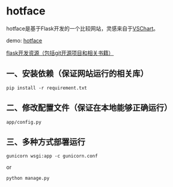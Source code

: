 # hotface

hotface是基于Flask开发的一个比较网站，灵感来自于[VSChart](http://vschart.com)。

demo: [hotface](http://blog.csdn.net/maliao1123)

[flask开发资源（包括git开源项目和相关书籍）](https://github.com/humiaozuzu/awesome-flask)

## 一、安装依赖（保证网站运行的相关库）

`
pip install -r requirement.txt
`


## 二、修改配置文件（保证在本地能够正确运行）
```
app/config.py
```

## 三、多种方式部署运行

`
gunicorn wsgi:app -c gunicorn.conf
`

or

`
python manage.py
`
